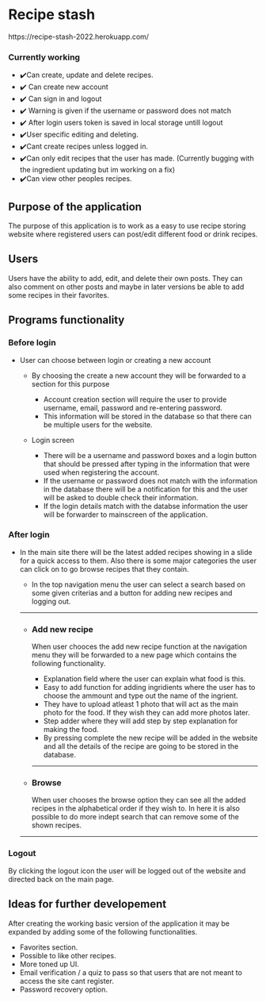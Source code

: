 <h1>Recipe stash</h1>
https://recipe-stash-2022.herokuapp.com/
<h3>Currently working</h3>

- :heavy_check_mark:Can create, update and delete recipes.
- :heavy_check_mark: Can create new account
- :heavy_check_mark: Can sign in and logout
- :heavy_check_mark: Warning is given if the username or password does not match
- :heavy_check_mark: After login users token is saved in local storage untill logout
- :heavy_check_mark:User specific editing and deleting.
- :heavy_check_mark:Cant create recipes unless logged in.
- :heavy_check_mark:Can only edit recipes that the user has made. (Currently bugging with the ingredient updating but im working on a fix)
- :heavy_check_mark:Can view other peoples recipes.

<h2>Purpose of the application</h2>
The purpose of this application is to work as a easy to use recipe storing website where registered users can post/edit different food or drink recipes.

<h2>Users</h2>
Users have the ability to add, edit, and delete their own posts. They can also comment on other posts and maybe in later versions be able to add some recipes in their favorites.

<h2>Programs functionality</h2>
<h3>Before login</h3>

- User can choose between login or creating a new account
  - By choosing the create a new account they will be forwarded to a section for this purpose
    - Account creation section will require the user to provide username, email, password and re-entering password.
    - This information will be stored in the database so that there can be multiple users for the website.
  
   - Login screen
      - There will be a username and password boxes and a login button that should be pressed after typing in the information that were used when registering the account.
      - If the username or password does not match with the information in the database there will be a notification for this and the user will be asked to double check their information.
      - If the login details match with the databse information the user will be forwarder to mainscreen of the application.

<h3>After login</h3>

  - In the main site there will be the latest added recipes showing in a slide for a quick access to them. Also there is some major categories the user can click on to go browse recipes that they contain.
    - In the top navigation menu the user can select a search based on some given criterias and a button for adding new recipes and logging out.
     ---
     - <h3>Add new recipe</h3>
       
       When user chooces the add new recipe function at the navigation menu they will be forwarded to a new page which contains the following functionality.
        
        - Explanation field where the user can explain what food is this.
        - Easy to add function for adding ingridients where the user has to choose the ammount and type out the name of the ingrient.
        - They have to upload atleast 1 photo that will act as the main photo for the food. If they wish they can add more photos later.
        - Step adder where they will add step by step explanation for making the food.
        - By pressing complete the new recipe will be added in the website and all the details of the recipe are going to be stored in the database.
       ---
       
      - <h3>Browse</h3>
      
        When user chooses the browse option they can see all the added recipes in the alphabetical order if they wish to. In here it is also possible to do more indept search that can remove some of the shown recipes.
      
      ---
<h3>Logout</h3> 

By clicking the logout icon the user will be logged out of the website and directed back on the main page.

<h2>Ideas for further developement</h2>

After creating the working basic version of the application it may be expanded by adding some of the following functionalities.
- Favorites section.
- Possible to like other recipes.
- More toned up UI.
- Email verification / a quiz to pass so that users that are not meant to access the site cant register.
- Password recovery option.
